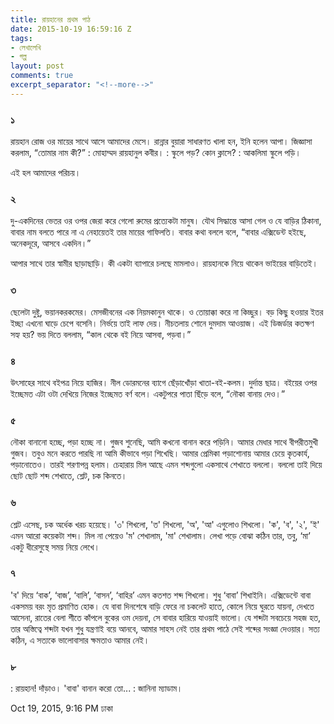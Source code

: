 ```yaml
---
title: রায়হানের প্রথম পাঠ
date: 2015-10-19 16:59:16 Z
tags:
- লেখালেখি
- গল্প
layout: post
comments: true
excerpt_separator: "<!--more-->"
---
```


### ১ ###

রায়হান রোজ ওর মায়ের সাথে আসে আমাদের মেসে। রান্নার বুয়ারা সাধারণত খালা হন, ইনি হলেন আপা। জিজ্ঞাসা করলাম, “তোমার নাম কী?”
\: মোহাম্মদ রায়হানুল কবীর।
\: স্কুলে পড়? কোন ক্লাসে?
\: আকলিমা স্কুলে পড়ি।

এই হল আমাদের পরিচয়।
<!--more-->
### ২ ###

দু-একদিনের ভেতর ওর ওপর জেরা করে গেলো রুমের প্রত্যেকটা মানুষ। যৌথ সিদ্ধান্তে আসা গেল ও যে বাড়ির ঠিকানা, বাবার নাম বলতে পারে না এ নেহায়েতই তার মায়ের গাফিলতি। বাবার কথা বললে বলে, “বাবার এক্সিডেন্ট হইছে, অনেকদূরে, আসবে একদিন।”

আপার সাথে তার স্বামীর ছাড়াছাড়ি। কী একটা ব্যাপারে চলছে মামলাও। রায়হানকে নিয়ে থাকেন ভাইয়ের বাড়িতেই।

### ৩ ###

ছেলেটা দুষ্টু, ভয়ানকরকমের। মেসজীবনের এক নিয়মকানুন থাকে। ও তোয়াক্কা করে না কিচ্ছুর। বড় কিছু হওয়ার ইতর ইচ্ছা এখনো ঘাড়ে চেপে বসেনি। নির্ভয়ে তাই লাফ দেয়। নীচতলায় শোনে দুমদাম আওয়াজ। এই ডিজর্ডার কতক্ষণ সহ্য হয়? ভয় দিতে বললাম, “কাল থেকে বই নিয়ে আসবা, পড়বা।”

### ৪ ###

উৎসাহের সাথে বইপত্র নিয়ে হাজির। নীল ডোরমনের ব্যাগে ছেঁড়াখোঁড়া খাতা-বই-কলম। দুর্দান্ত ছাত্র। বইয়ের ওপর ইচ্ছেমত এটা ওটা দেখিয়ে নিজের ইচ্ছেমত বর্ণ বলে। একটুপরে পাতা ছিঁড়ে বলে, “নৌকা বানায় দেও।”

### ৫ ###

নৌকা বানানো হচ্ছে, পড়া হচ্ছে না। গুজব শুনেছি, আমি কখনো বানান করে পড়িনি। আমার মেধার সাথে বীপরীতমুখী গুজব। তবুও মনে করতে পারছি না আমি কীভাবে পড়া শিখেছি। আমার প্রেমিকা পড়াশোনায় আমার চেয়ে কৃতকার্য, পড়ানোতেও। তারই শরণাপন্ন হলাম। চেহারায় মিল আছে এমন শব্দগুলো একসাথে শেখাতে বললো। বললো তাই দিয়ে ছোট ছোট শব্দ শেখাতে, শ্লেট, চক কিনতে।

### ৬ ###

শ্লেট এসেছ, চক অর্ধেক খরচ হয়েছে। '৩' শিখলো, 'ত' শিখলো, 'অ', 'আ' এগুলোও শিখলো। 'ক', 'ব', '২', 'ই' এমন আরো কয়েকটা শব্দ। মিল না পেয়েও 'ম' শেখালাম, 'মা' শেখালাম। লেখা পড়ে বোঝা কঠিন তার, তবু, ‘মা’ একটু ধীরেসুস্থে সময় নিয়ে লেখে।

### ৭ ###

'ব' দিয়ে ‘বাক’, ‘বাজ’, ‘বালি’, ‘বাসন’, ‘বাহির’ এমন কতশত শব্দ শিখলো। শুধু ‘বাবা’ শিখাইনি। এক্সিডেন্টে বাবা একসময় বরং মৃত প্রমাণিত হোক। যে বাবা দিনশেষে বাড়ি ফেরে না চকলেট হাতে, কোলে নিয়ে ঘুরতে যায়না, দেখতে আসেনা, রাতের বেলা শীতে কাঁপলে বুকের ওম দেয়না, সে বাবার হারিয়ে যাওয়াই ভালো। যে শব্দটা সবচেয়ে সহজ হত, তার অস্তিত্বে শব্দটা যখন শুধু যন্ত্রণাই বয়ে আনবে, আমার সাহস নেই তার প্রথম পাঠে সেই শব্দের সংজ্ঞা দেওয়ার। সত্য কঠিন, এ সত্যকে ভালোবাসার ক্ষমতাও আমার নেই।

### ৮ ###

\: রায়হান! দাঁড়াও। 'বাবা' বানান করো তো...
\: জানিনা ম্যাডাম।

Oct 19, 2015, 9:16 PM
ঢাকা
